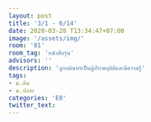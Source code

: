 ```yaml
---
layout: post
title: '3/1 - 6/14'
date: 2020-03-28 T13:34:47+07:00
image: '/assets/img/'
room: '01'
room_tag: 'หนังสือรุ่น'
advisors: ''
description: 'ลูกบดินทรเป็นผู้ประพฤติดีและมีความรู้'
tags:
- ม.ต้น
- ม.ปลาย
categories: 'E0'
twitter_text:
---
```

